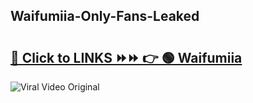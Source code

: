 
 ## Waifumiia-Only-Fans-Leaked

# <h2><a href="https://clipsfans.com/Waifumiia&ref=git">🔗 Click to LINKS ⏩⏩ 👉 🟢 Waifumiia </a></h2>

<a href="https://clipsfans.com/Waifumiia&ref=git" rel="nofollow" data-target="animated-image.originalLink"><img src="https://i.ibb.co.com/xMMVF88/686577567.gif" alt="Viral Video Original" style="max-width: 100%; display: inline-block;" data-target="animated-image.originalImage"></a>
